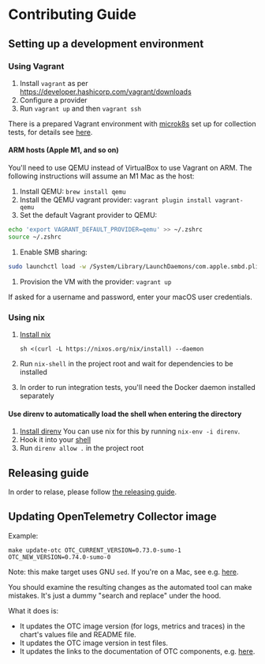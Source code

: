 # Contributing Guide

## Setting up a development environment

### Using Vagrant

1. Install `vagrant` as per <https://developer.hashicorp.com/vagrant/downloads>
1. Configure a provider
1. Run `vagrant up` and then `vagrant ssh`

There is a prepared Vagrant environment with [microk8s](https://microk8s.io/) set up for collection tests, for details see
[here](vagrant/README.md).

#### ARM hosts (Apple M1, and so on)

You'll need to use QEMU instead of VirtualBox to use Vagrant on ARM. The following instructions will assume an M1 Mac as the host:

1. Install QEMU: `brew install qemu`
1. Install the QEMU vagrant provider: `vagrant plugin install vagrant-qemu`
1. Set the default Vagrant provider to QEMU:

```bash
echo 'export VAGRANT_DEFAULT_PROVIDER=qemu' >> ~/.zshrc
source ~/.zshrc
```

1. Enable SMB sharing:

```bash
sudo launchctl load -w /System/Library/LaunchDaemons/com.apple.smbd.plist
```

1. Provision the VM with the provider: `vagrant up`

If asked for a username and password, enter your macOS user credentials.

### Using nix

1. [Install nix](https://nixos.org/download.html)

   ```
   sh <(curl -L https://nixos.org/nix/install) --daemon
   ```

1. Run `nix-shell` in the project root and wait for dependencies to be installed
1. In order to run integration tests, you'll need the Docker daemon installed separately

#### Use direnv to automatically load the shell when entering the directory

1. [Install direnv](https://direnv.net/docs/installation.html) You can use nix for this by running `nix-env -i direnv`.
1. Hook it into your [shell](https://direnv.net/docs/hook.html)
1. Run `direnv allow .` in the project root

## Releasing guide

In order to relase, please follow [the releasing guide][release].

[release]: /docs/release.md

## Updating OpenTelemetry Collector image

Example:

```shell
make update-otc OTC_CURRENT_VERSION=0.73.0-sumo-1 OTC_NEW_VERSION=0.74.0-sumo-0
```

Note: this make target uses GNU `sed`. If you're on a Mac, see e.g. [here](https://stackoverflow.com/a/56007296/4603021).

You should examine the resulting changes as the automated tool can make mistakes. It's just a dummy "search and replace" under the hood.

What it does is:

- It updates the OTC image version (for logs, metrics and traces) in the chart's values file and README file.
- It updates the OTC image version in test files.
- It updates the links to the documentation of OTC components, e.g. [here](./deploy/helm/sumologic/conf/logs/otelcol/config.yaml).

